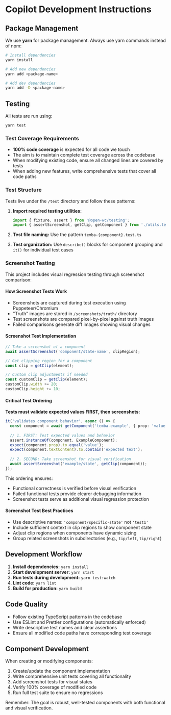 # Copilot Development Instructions

## Package Management
We use **yarn** for package management. Always use yarn commands instead of npm:

```bash
# Install dependencies
yarn install

# Add new dependencies
yarn add <package-name>

# Add dev dependencies  
yarn add -D <package-name>
```

## Testing
All tests are run using:

```bash
yarn test
```

### Test Coverage Requirements
- **100% code coverage** is expected for all code we touch
- The aim is to maintain complete test coverage across the codebase
- When modifying existing code, ensure all changed lines are covered by tests
- When adding new features, write comprehensive tests that cover all code paths

### Test Structure
Tests live under the `/test` directory and follow these patterns:

1. **Import required testing utilities:**
   ```typescript
   import { fixture, assert } from '@open-wc/testing';
   import { assertScreenshot, getClip, getComponent } from './utils.test';
   ```

2. **Test file naming:** Use the pattern `temba-{component}.test.ts`

3. **Test organization:** Use `describe()` blocks for component grouping and `it()` for individual test cases

### Screenshot Testing
This project includes visual regression testing through screenshot comparison:

#### How Screenshot Tests Work
- Screenshots are captured during test execution using Puppeteer/Chromium
- "Truth" images are stored in `/screenshots/truth/` directory
- Test screenshots are compared pixel-by-pixel against truth images
- Failed comparisons generate diff images showing visual changes

#### Screenshot Test Implementation
```typescript
// Take a screenshot of a component
await assertScreenshot('component/state-name', clipRegion);

// Get clipping region for a component
const clip = getClip(element);

// Custom clip adjustments if needed
const customClip = getClip(element);
customClip.width += 20;
customClip.height += 10;
```

#### Critical Test Ordering
**Tests must validate expected values FIRST, then screenshots:**

```typescript
it('validates component behavior', async () => {
  const component = await getComponent('temba-example', { prop: 'value' });
  
  // 1. FIRST: Test expected values and behavior
  assert.instanceOf(component, ExampleComponent);
  expect(component.prop).to.equal('value');
  expect(component.textContent).to.contain('expected text');
  
  // 2. SECOND: Take screenshot for visual verification
  await assertScreenshot('example/state', getClip(component));
});
```

This ordering ensures:
- Functional correctness is verified before visual verification
- Failed functional tests provide clearer debugging information
- Screenshot tests serve as additional visual regression protection

#### Screenshot Test Best Practices
- Use descriptive names: `'component/specific-state'` not `'test1'`
- Include sufficient context in clip regions to show component state
- Adjust clip regions when components have dynamic sizing
- Group related screenshots in subdirectories (e.g., `tip/left`, `tip/right`)

## Development Workflow
1. **Install dependencies:** `yarn install`
2. **Start development server:** `yarn start`
3. **Run tests during development:** `yarn test:watch`
4. **Lint code:** `yarn lint`
5. **Build for production:** `yarn build`

## Code Quality
- Follow existing TypeScript patterns in the codebase
- Use ESLint and Prettier configurations (automatically enforced)
- Write descriptive test names and clear assertions
- Ensure all modified code paths have corresponding test coverage

## Component Development
When creating or modifying components:

1. Create/update the component implementation
2. Write comprehensive unit tests covering all functionality
3. Add screenshot tests for visual states
4. Verify 100% coverage of modified code
5. Run full test suite to ensure no regressions

Remember: The goal is robust, well-tested components with both functional and visual verification.